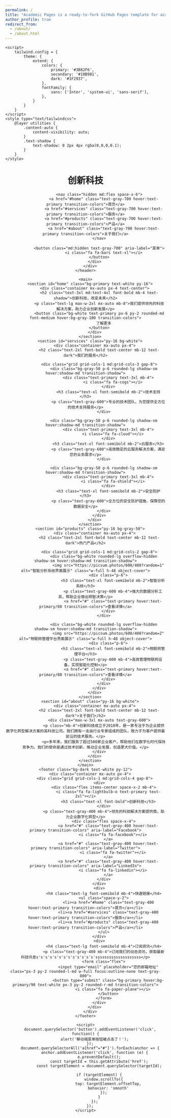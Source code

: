 ```yaml
---
permalink: /
title: "Academic Pages is a ready-to-fork GitHub Pages template for academic personal websites"
author_profile: true
redirect_from: 
  - /about/
  - /about.html
---
```


<html lang="zh-CN">
<head>
    <meta charset="UTF-8">
    <meta name="viewport" content="width=device-width, initial-scale=1.0">
    <title>创新科技</title>
    <script src="https://cdn.tailwindcss.com"></script>
    <link href="https://cdn.jsdelivr.net/npm/font-awesome@4.7.0/css/font-awesome.min.css" rel="stylesheet">
    
    <script>
        tailwind.config = {
            theme: {
                extend: {
                    colors: {
                        primary: '#3B82F6',
                        secondary: '#10B981',
                        dark: '#1F2937',
                    },
                    fontFamily: {
                        sans: ['Inter', 'system-ui', 'sans-serif'],
                    },
                }
            }
        }
    </script>
    <style type="text/tailwindcss">
        @layer utilities {
            .content-auto {
                content-visibility: auto;
            }
            .text-shadow {
                text-shadow: 0 2px 4px rgba(0,0,0,0.1);
            }
        }
    </style>
</head>
<body class="bg-gray-50 font-sans">
    <header class="bg-white shadow-sm">
        <div class="container mx-auto px-4 py-4">
            <div class="flex justify-between items-center">
                <div class="flex items-center space-x-2">
                    <i class="fa fa-lightbulb-o text-primary text-2xl"></i>
                    <h1 class="text-xl font-bold text-dark">创新科技</h1>
                </div>
                
                <nav class="hidden md:flex space-x-6">
                    <a href="#home" class="text-gray-700 hover:text-primary transition-colors">首页</a>
                    <a href="#services" class="text-gray-700 hover:text-primary transition-colors">服务</a>
                    <a href="#products" class="text-gray-700 hover:text-primary transition-colors">产品</a>
                    <a href="#about" class="text-gray-700 hover:text-primary transition-colors">关于我们</a>
                </nav>
                
                <button class="md:hidden text-gray-700" aria-label="菜单">
                    <i class="fa fa-bars text-xl"></i>
                </button>
            </div>
        </div>
    </header>

    <main>
        <section id="home" class="bg-primary text-white py-16">
            <div class="container mx-auto px-4 text-center">
                <h2 class="text-3xl md:text-4xl font-bold mb-4 text-shadow">创新科技，改变未来</h2>
                <p class="text-lg max-w-2xl mx-auto mb-8">我们提供领先的科技解决方案，助力企业创新发展</p>
                <button class="bg-white text-primary px-6 py-2 rounded-md font-medium hover:bg-gray-100 transition-colors">
                    了解更多
                </button>
            </div>
        </section>
        <section id="services" class="py-16 bg-white">
            <div class="container mx-auto px-4">
                <h2 class="text-2xl font-bold text-center mb-12 text-dark">我们的服务</h2>
                
                <div class="grid grid-cols-1 md:grid-cols-3 gap-8">
                    <div class="bg-gray-50 p-6 rounded-lg shadow-sm hover:shadow-md transition-shadow">
                        <div class="text-primary text-3xl mb-4">
                            <i class="fa fa-cogs"></i>
                        </div>
                        <h3 class="text-xl font-semibold mb-2">技术支持</h3>
                        <p class="text-gray-600">专业的技术团队，为您提供全方位的技术支持服务</p>
                    </div>
                    
                    <div class="bg-gray-50 p-6 rounded-lg shadow-sm hover:shadow-md transition-shadow">
                        <div class="text-primary text-3xl mb-4">
                            <i class="fa fa-cloud"></i>
                        </div>
                        <h3 class="text-xl font-semibold mb-2">云服务</h3>
                        <p class="text-gray-600">高效稳定的云服务解决方案，满足您的业务需求</p>
                    </div>
                    
                    <div class="bg-gray-50 p-6 rounded-lg shadow-sm hover:shadow-md transition-shadow">
                        <div class="text-primary text-3xl mb-4">
                            <i class="fa fa-shield"></i>
                        </div>
                        <h3 class="text-xl font-semibold mb-2">安全防护</h3>
                        <p class="text-gray-600">全方位的安全防护措施，保障您的数据安全</p>
                    </div>
                </div>
            </div>
        </section>
        <section id="products" class="py-16 bg-gray-50">
            <div class="container mx-auto px-4">
                <h2 class="text-2xl font-bold text-center mb-12 text-dark">热门产品</h2>
                
                <div class="grid grid-cols-1 md:grid-cols-2 gap-8">
                    <div class="bg-white rounded-lg overflow-hidden shadow-sm hover:shadow-md transition-shadow">
                        <img src="https://picsum.photos/600/400?random=1" alt="智能分析系统界面展示" class="w-full h-48 object-cover">
                        <div class="p-6">
                            <h3 class="text-xl font-semibold mb-2">智能分析系统</h3>
                            <p class="text-gray-600 mb-4">强大的数据分析工具，帮助企业做出明智决策</p>
                            <a href="#" class="text-primary hover:text-primary/80 transition-colors">查看详情</a>
                        </div>
                    </div>
                    
                    <div class="bg-white rounded-lg overflow-hidden shadow-sm hover:shadow-md transition-shadow">
                        <img src="https://picsum.photos/600/400?random=2" alt="物联网管理平台界面展示" class="w-full h-48 object-cover">
                        <div class="p-6">
                            <h3 class="text-xl font-semibold mb-2">物联网管理平台</h3>
                            <p class="text-gray-600 mb-4">高效管理物联网设备，实现智能化控制</p>
                            <a href="#" class="text-primary hover:text-primary/80 transition-colors">查看详情</a>
                        </div>
                    </div>
                </div>
            </div>
        </section>
        <section id="about" class="py-16 bg-white">
            <div class="container mx-auto px-4">
                <h2 class="text-2xl font-bold text-center mb-12 text-dark">关于我们</h2>
                <div class="max-w-3xl mx-auto text-gray-600">
                    <p class="mb-4">创新科技成立于2010年，是一家专注于为企业提供数字化转型解决方案的高科技公司。我们拥有一支由行业专家组成的团队，致力于为客户提供最前沿的技术服务。</p>
                    <p>多年来，我们服务了超过500家企业客户，帮助他们在数字化时代保持竞争力。我们的使命是通过技术创新，推动企业发展，创造更大价值。</p>
                </div>
            </div>
        </section>
    </main>
    <footer class="bg-dark text-white py-12">
        <div class="container mx-auto px-4">
            <div class="grid grid-cols-1 md:grid-cols-4 gap-8">
                <div>
                    <div class="flex items-center space-x-2 mb-4">
                        <i class="fa fa-lightbulb-o text-primary text-2xl"></i>
                        <h3 class="text-xl font-bold">创新科技</h3>
                    </div>
                    <p class="text-gray-400 mb-4">领先的科技解决方案提供商，助力企业数字化转型</p>
                    <div class="flex space-x-4">
                        <a href="#" class="text-gray-400 hover:text-primary transition-colors" aria-label="Facebook">
                            <i class="fa fa-facebook"></i>
                        </a>
                        <a href="#" class="text-gray-400 hover:text-primary transition-colors" aria-label="Twitter">
                            <i class="fa fa-twitter"></i>
                        </a>
                        <a href="#" class="text-gray-400 hover:text-primary transition-colors" aria-label="LinkedIn">
                            <i class="fa fa-linkedin"></i>
                        </a>
                    </div>
                </div>
                <div>
                    <h4 class="text-lg font-semibold mb-4">快速链接</h4>
                    <ul class="space-y-2">
                        <li><a href="#home" class="text-gray-400 hover:text-primary transition-colors">首页</a></li>
                        <li><a href="#services" class="text-gray-400 hover:text-primary transition-colors">服务</a></li>
                        <li><a href="#products" class="text-gray-400 hover:text-primary transition-colors">产品</a></li>
                    </ul>
                </div>
                <div>
                    <h4 class="text-lg font-semibold mb-4">订阅资讯</h4>
                    <p class="text-gray-400 mb-4">订阅我们的动态资讯，获取最新科技讯息s's's's's's's's's's's's's'ssssssssssssssssssss</p>
                    <form class="flex">
                        <input type="email" placeholder="您的邮箱地址" class="px-3 py-2 rounded-l-md w-full focus:outline-none text-gray-800">
                        <button type="submit" class="bg-primary hover:bg-primary/90 text-white px-3 py-2 rounded-r-md transition-colors">
                            <i class="fa fa-paper-plane"></i>
                        </button>
                    </form>
                </div>
            </div>
        </div>
    </footer>

    <script>
        document.querySelector('button').addEventListener('click', function() {
            alert('移动端菜单按钮被点击了！');
        });
        document.querySelectorAll('a[href^="#"]').forEach(anchor => {
            anchor.addEventListener('click', function (e) {
                e.preventDefault();
                const targetId = this.getAttribute('href');
                const targetElement = document.querySelector(targetId);
                
                if (targetElement) {
                    window.scrollTo({
                        top: targetElement.offsetTop,
                        behavior: 'smooth'
                    });
                }
            });
        });
    </script>
</body>
</html>
    
